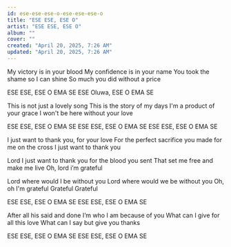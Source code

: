 ```yaml
---
id: ese-ese-ese-o-ese-ese-ese-o
title: "ESE ESE, ESE O"
artist: "ESE ESE, ESE O"
album: ""
cover: ""
created: "April 20, 2025, 7:26 AM"
updated: "April 20, 2025, 7:26 AM"
---
```


My victory is in your blood
My confidence is in your name
You took the shame so I can shine
So much you did without a price

ESE ESE, ESE O
EMA SE
ESE Oluwa, ESE O
EMA SE

This is not just a lovely song
This is the story of my days
I'm a product of your grace
I won't be here without your love

ESE ESE, ESE O
EMA SE
ESE ESE, ESE O
EMA SE
ESE ESE, ESE O
EMA SE

I just want to thank you, for your love
For the perfect sacrifice you made for me on the cross
I just want to thank you

Lord I just want to thank you for the blood you sent
That set me free and make me live
Oh, lord i’m grateful

Lord where would I be without you
Lord where would we be without you
Oh, oh I'm grateful
Grateful
Grateful

ESE ESE, ESE O
EMA SE
ESE ESE, ESE O
EMA SE


After all his said and done
I’m who I am because of you
What can I give for all this love
What can I say but give you thanks

ESE ESE, ESE O
EMA SE
ESE ESE, ESE O
EMA SE